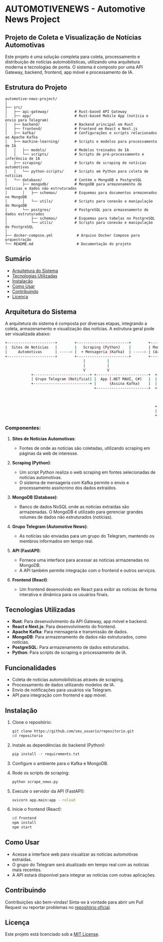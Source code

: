 # AUTOMOTIVENEWS - Automotive News Project
## Projeto de Coleta e Visualização de Notícias Automotivas

Este projeto é uma solução completa para coleta, processamento e distribuição de notícias automobilísticas, utilizando uma arquitetura moderna e tecnologias de ponta. O sistema é composto por uma API Gateway, backend, frontend, app móvel e processamento de IA.

## Estrutura do Projeto

    automotive-news-project/
    │
    ├── src/
    │   ├── api-gateway/            # Rust-based API Gateway
    │   ├── app/                    # Rust-based Mobile App (notícia e envio para Telegram)
    │   ├── backend/                # Backend principal em Rust
    │   ├── frontend/               # Frontend em React e Next.js
    │   ├── kafka/                  # Configurações e scripts relacionados ao Apache Kafka
    │   ├── machine-learning/       # Scripts e modelos para processamento de IA
    │   │   ├── models/             # Modelos treinados de IA
    │   │   └── scripts/            # Scripts de pré-processamento e inferência de IA
    │   ├── scraping/               # Scripts de scraping de notícias automotivas
    │   │   └── python-scripts/     # Scripts em Python para coleta de notícias
    │   └── database/               # Contém o MongoDB e PostgreSQL
    │       ├── mongodb/            # MongoDB para armazenamento de notícias e dados não estruturados
    │       │   ├── schemas/        # Esquemas para documentos armazenados no MongoDB
    │       │   └── utils/          # Scripts para conexão e manipulação do MongoDB
    │       └── postgres/           # PostgreSQL para armazenamento de dados estruturados
    │           ├── schemas/        # Esquemas para tabelas no PostgreSQL
    │           └── utils/          # Scripts para conexão e manipulação do PostgreSQL
    │
    ├── docker-compose.yml           # Arquivo Docker Compose para orquestração
    └── README.md                    # Documentação do projeto


## Sumário

- [Arquitetura do Sistema](#arquitetura-do-sistema)
- [Tecnologias Utilizadas](#tecnologias-utilizadas)
- [Instalação](#instalação)
- [Como Usar](#como-usar)
- [Contribuindo](#contribuindo)
- [Licença](#licença)

## Arquitetura do Sistema

A arquitetura do sistema é composta por diversas etapas, integrando a coleta, armazenamento e visualização das notícias. A estrutura geral pode ser visualizada abaixo:

```bash
+----------------------+        +------------------------+        +---------------------+
|  Sites de Notícias   |        |   Scraping (Python)    |        | MongoDB (Database)  |
|     Automotivas      | -----> |  + Mensageria (Kafka)  | -----> | (Armazena Notícias) |
+----------------------+        +------------------------+        +---------------------+
                                    |          |                            |
                                    |          |                            |
                                    V          V                            V
            +--------------------------+ +------------------------+  +-----------------------+
            | Grupo Telegram (Notifica)| |  App (.NET MAUI, C#)   |  |      API (.NET)       |
            +--------------------------+ |      (Assina Kafka)    |  |    (Comunica com DB)  |    
                                         +------------------------+  +-----------------------+
                                                                                |
                                                                                |
                                                                                V
                                                                     +-----------------------+
                                                                     |  Frontend (React)     |
                                                                     +-----------------------+
```

### Componentes:

1. **Sites de Notícias Automotivas**:
    - Fontes de onde as notícias são coletadas, utilizando scraping em páginas da web de interesse.

2. **Scraping (Python)**:
    - Um script Python realiza o web scraping em fontes selecionadas de notícias automotivas.
    - O sistema de mensageria com Kafka permite o envio e processamento assíncrono dos dados extraídos.

3. **MongoDB (Database)**:
    - Banco de dados NoSQL onde as notícias extraídas são armazenadas. O MongoDB é utilizado para gerenciar grandes volumes de dados não estruturados (notícias).

4. **Grupo Telegram (Automotive News)**:
    - As notícias são enviadas para um grupo do Telegram, mantendo os membros informados em tempo real.

5. **API (FastAPI)**:
    - Fornece uma interface para acessar as notícias armazenadas no MongoDB.
    - A API também permite integração com o frontend e outros serviços.

6. **Frontend (React)**:
    - Um frontend desenvolvido em React para exibir as notícias de forma interativa e dinâmica para os usuários finais.

## Tecnologias Utilizadas

- **Rust**: Para desenvolvimento da API Gateway, app móvel e backend.
- **React e Next.js**: Para desenvolvimento do frontend.
- **Apache Kafka**: Para mensageria e transmissão de dados.
- **MongoDB**: Para armazenamento de dados não estruturados, como notícias.
- **PostgreSQL**: Para armazenamento de dados estruturados.
- **Python**: Para scripts de scraping e processamento de IA.

## Funcionalidades

- Coleta de notícias automobilísticas através de scraping.
- Processamento de dados utilizando modelos de IA.
- Envio de notificações para usuários via Telegram.
- API para integração com frontend e app móvel.

## Instalação

1. Clone o repositório:
    ```bash
    git clone https://github.com/seu_usuario/repositorio.git
    cd repositorio
    ```

2. Instale as dependências do backend (Python):
    ```bash
    pip install -r requirements.txt
    ```

3. Configure o ambiente para o Kafka e MongoDB.

4. Rode os scripts de scraping:
    ```bash
    python scrape_news.py
    ```

5. Execute o servidor da API (FastAPI):
    ```bash
    uvicorn app.main:app --reload
    ```

6. Inicie o frontend (React):
    ```bash
    cd frontend
    npm install
    npm start
    ```

## Como Usar

- Acesse a interface web para visualizar as notícias automotivas extraídas.
- O grupo do Telegram será atualizado em tempo real com as notícias mais recentes.
- A API estará disponível para integrar as notícias com outras aplicações.

## Contribuindo

Contribuições são bem-vindas! Sinta-se à vontade para abrir um Pull Request ou reportar problemas no [repositório oficial](https://github.com/amauricunha/automotivenews).

## Licença

Este projeto está licenciado sob a [MIT License](LICENSE).



